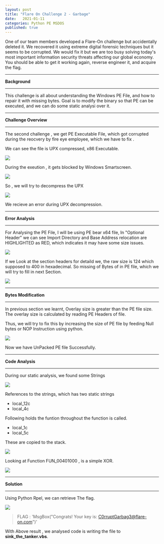 ```yaml
---
layout: post
title: "Flare On Challenge 2 - Garbage"
date:   2021-01-11
categories: Python PE MSDOS
published: true
---
```


One of our team members developed a Flare-On challenge but accidentally deleted it. We recovered it using extreme digital forensic techniques but it seems to be corrupted. We would fix it but we are too busy solving today's most important information security threats affecting our global economy. You should be able to get it working again, reverse engineer it, and acquire the flag.

----
[](#header-1)**Background**

----

This challenge is all about understanding the Windows PE File, and how to repair it with missing bytes. 
Goal is to modify the binary so that PE can be executed, and we can do some static analysi over it.

----
[](#header-2)**Challenge Overview**

----
The second challenge , we get PE Executable File, which got corrupted during the reocvery by fire eye employee, which we have to fix .

We can see the file is UPX compressed, x86 Executable.

![](https://yashomer1994.github.io/y007.github.io/assets/UPX.png)

During the exeution , it gets blocked by Windows Smartscreen.

![](https://yashomer1994.github.io/y007.github.io/assets/smartscreen.png)

So , we will try to decompress the UPX 

![](https://yashomer1994.github.io/y007.github.io/assets/unpackerror.png)

We recieve an error during UPX decompression.

----
[](#header-3)**Error Analysis**

----

For Analysing the PE File, I will be using PE bear x64 file, In "Optional Header" we can see Import Directory and Base Address relocation are HIGHLIGHTED as RED, which indicates it may have some size issues.

![](https://yashomer1994.github.io/y007.github.io/assets/pebear.png)

If we Look at the section headers for detaild we, the raw size is 124 which supposed to 400 in hexadecimal. So missing of Bytes of in PE file, which we will try to fill in next Section.

![](https://yashomer1994.github.io/y007.github.io/assets/memory.png)

----
[](#header-4)**Bytes Modification**

----

In previous section we learnt, Overlay size is greater than the  PE  file size.  The overlay size is calculated by reading PE Headers of file.

Thus, we will try to fix this by increasing the size of PE file by feeding Null bytes or NOP Instruction using python.

![](https://yashomer1994.github.io/y007.github.io/assets/feed.png)

Now we have UnPacked PE file Successfully.

----
[](#header-5)**Code Analysis**

----

During our static analysis, we found some Strings 

![](https://yashomer1994.github.io/y007.github.io/assets/strings.png)

References to the strings, which has two static strings 
- local_12c
- local_4c 

Following holds the funtion throughout the function is called.

- local_1c
- local_5c

These are copied to the stack.

![](https://yashomer1994.github.io/y007.github.io/assets/decompile.png)

Looking at Function FUN_00401000 , is a simple XOR.

![](https://yashomer1994.github.io/y007.github.io/assets/code.png)

----
[](#header-6)**Solution**

----

Using Python Rpel, we can retrieve The flag.

![](https://yashomer1994.github.io/y007.github.io/assets/flag.png)

> FLAG : 'MsgBox("Congrats! Your key is: C0rruptGarbag3@flare-on.com")'

With Above result , we  analysed code is writing the file to 
**sink_the_tanker.vbs**.







